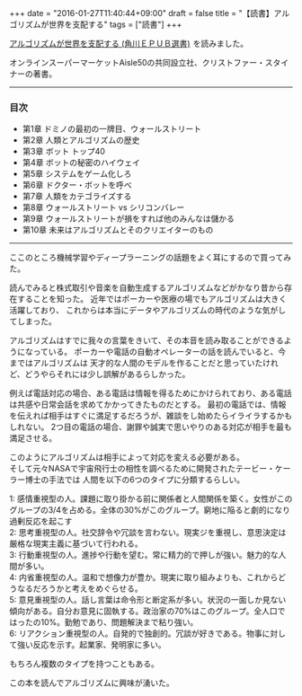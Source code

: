 +++
date = "2016-01-27T11:40:44+09:00"
draft = false
title = "【読書】アルゴリズムが世界を支配する"
tags = ["読書"]
+++

<a rel="nofollow" href="http://www.amazon.co.jp/gp/product/B00FMI2XIW/ref=as_li_qf_sp_asin_tl?ie=UTF8&camp=247&creative=1211&creativeASIN=B00FMI2XIW&linkCode=as2&tag=kotazi-22">アルゴリズムが世界を支配する (角川ＥＰＵＢ選書)</a><img src="http://ir-jp.amazon-adsystem.com/e/ir?t=kotazi-22&l=as2&o=9&a=B00FMI2XIW" width="1" height="1" border="0" alt="" style="border:none !important; margin:0px !important;" />
を読みました。

オンラインスーパーマーケットAisle50の共同設立社、クリストファー・スタイナーの著書。

<hr>

### 目次

- 第1章 ドミノの最初の一牌目、ウォールストリート
- 第2章 人類とアルゴリズムの歴史
- 第3章 ボット トップ40
- 第4章 ボットの秘密のハイウェイ
- 第5章 システムをゲーム化しろ
- 第6章 ドクター・ボットを呼べ
- 第7章 人類をカテゴライズする
- 第8章 ウォールストリート vs シリコンバレー
- 第9章 ウォールストリートが損をすれば他のみんなは儲かる
- 第10章 未来はアルゴリズムとそのクリエイターのもの

<hr>

ここのところ機械学習やディープラーニングの話題をよく耳にするので買ってみた。

読んでみると株式取引や音楽を自動生成するアルゴリズムなどがかなり昔から存在することを知った。
近年ではポーカーや医療の場でもアルゴリズムは大きく活躍しており、
これからは本当にデータやアルゴリズムの時代のような気がしてしまった。

アルゴリズムはすでに我々の言葉をきいて、その本音を読み取ることができるようになっている。
ポーカーや電話の自動オペレーターの話を読んでいると、今まではアルゴリズムは
天才的な人間のモデルを作ることだと思っていたけれど、どうやらそれには少し誤解があるらしかった。

例えば電話対応の場合、ある電話は情報を得るためにかけられており、ある電話は共感や日常会話を求めてかかってきたものだとする。
最初の電話では、情報を伝えれば相手はすぐに満足するだろうが、雑談をし始めたらイライラするかもしれない。
2つ目の電話の場合、謝罪や誠実で思いやりのある対応が相手を最も満足させる。

このようにアルゴリズムは相手によって対応を変える必要がある。  
そして元々NASAで宇宙飛行士の相性を調べるために開発されたテービー・ケーラー博士の手法では
人間を以下の6つのタイプに分類するらしい。

1: 感情重視型の人。課題に取り掛かる前に関係者と人間関係を築く。女性がこのグループの3/4を占める。全体の30%がこのグループ。窮地に陥ると劇的になり過剰反応を起こす  
2: 思考重視型の人。社交辞令や冗談を言わない。現実ジを重視し、意思決定は厳格な現実主義に基づいて行われる。  
3: 行動重視型の人。進捗や行動を望む。常に精力的で押しが強い。魅力的な人間が多い。  
4: 内省重視型の人。温和で想像力が豊か。現実に取り組みよりも、これからどうなるだろうかと考えをめぐらせる。  
5: 意見重視型の人。話し言葉は命令形と断定系が多い。状況の一面しか見ない傾向がある。自分お意見に固執する。政治家の70%はこのグループ。全人口ではったの10%。勤勉であり、問題解決まで粘り強い。  
6: リアクション重視型の人。自発的で独創的。冗談が好きである。物事に対して強い反応を示す。起業家、発明家に多い。

もちろん複数のタイプを持つこともある。

この本を読んでアルゴリズムに興味が湧いた。
